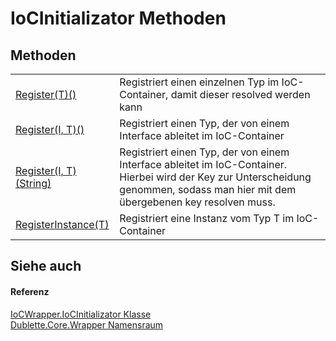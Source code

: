 # IoCInitializator Methoden




## Methoden
<table>
<tr>
<td><a href="M_Dublette_Core_Wrapper_IoCWrapper_IoCInitializator_Register__1">Register(T)()</a></td>
<td>Registriert einen einzelnen Typ im IoC-Container, damit dieser resolved werden kann</td></tr>
<tr>
<td><a href="M_Dublette_Core_Wrapper_IoCWrapper_IoCInitializator_Register__2">Register(I, T)()</a></td>
<td>Registriert einen Typ, der von einem Interface ableitet im IoC-Container</td></tr>
<tr>
<td><a href="M_Dublette_Core_Wrapper_IoCWrapper_IoCInitializator_Register__2_1">Register(I, T)(String)</a></td>
<td>Registriert einen Typ, der von einem Interface ableitet im IoC-Container. Hierbei wird der Key zur Unterscheidung genommen, sodass man hier mit dem übergebenen key resolven muss.</td></tr>
<tr>
<td><a href="M_Dublette_Core_Wrapper_IoCWrapper_IoCInitializator_RegisterInstance__1">RegisterInstance(T)</a></td>
<td>Registriert eine Instanz vom Typ T im IoC-Container</td></tr>
</table>

## Siehe auch


#### Referenz
<a href="T_Dublette_Core_Wrapper_IoCWrapper_IoCInitializator">IoCWrapper.IoCInitializator Klasse</a>  
<a href="N_Dublette_Core_Wrapper">Dublette.Core.Wrapper Namensraum</a>  
